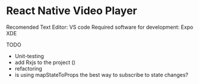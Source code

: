 # React Native Video Player

Recomended Text Editor: VS code
Required software for development: Expo XDE


TODO
* Unit-testing
* add Rxjs to the project ()
* refactoring
* is using mapStateToProps the best way to subscribe to state changes?
